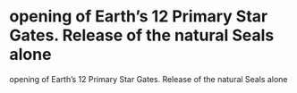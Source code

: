 # opening of Earth’s 12 Primary Star Gates. Release of the natural Seals alone

opening of Earth’s 12 Primary Star Gates. Release of the natural Seals alone